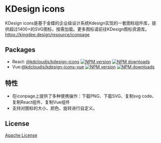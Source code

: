 # KDesign icons
KDesign icons是基于金蝶的企业级设计系统Kdesign实现的一套图标组件库，提供超过1400+的SVG图标，按需加载。更多图标请前往KDesign图标资源库。 https://kingdee.design/resource/iconpage


## Packages
- React: [@kdcloudjs/kdesign-icons](./packages/react) [![NPM version](https://img.shields.io/npm/v/@kdcloudjs/kdesign-icons.svg?style=flat)](https://www.npmjs.com/package/@kdcloudjs/kdesign-icons) [![NPM downloads](https://img.shields.io/npm/dm/@kdcloudjs/kdesign-icons?style=flat)](https://www.npmjs.com/package/@kdcloudjs/kdesign-icons)
- Vue:[@kdcloudjs/kdesign-icons-vue](./packages/vue) [![NPM version](https://img.shields.io/npm/v/@kdcloudjs/kdesign-icons-vue.svg?style=flat)](https://www.npmjs.com/package/@kdcloudjs/kdesign-icons-vue) [![NPM downloads](https://img.shields.io/npm/dm/@kdcloudjs/kdesign-icons-vue?style=flat)](https://www.npmjs.com/package/@kdcloudjs/kdesign-icons-vue)

## 特性

- 在iconpage上提供了多种便携操作：下载PNG、下载SVG、复制svg code、复制React组件、复制Vue组件
- 支持对图标的大小、颜色、旋转进行自定义。

## License
[Apache License](./LICENSE)